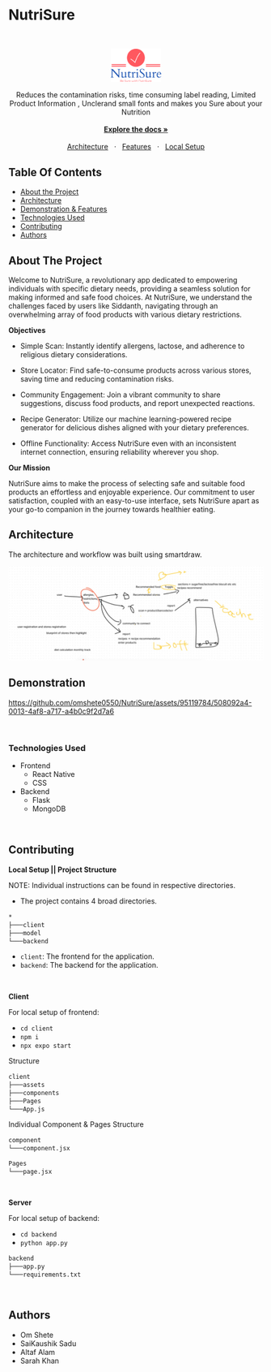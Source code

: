 # NutriSure

<br/>

<p align="center">
  <img src="./client/assets/logo.png" width="20%" />
</p>

<p align="center">
  Reduces the contamination risks, time consuming label  reading, Limited Product Information , Unclerand small fonts and makes you Sure about your Nutrition
  <br />
  <br />
  <a href="#table-of-contents"><b>Explore the docs »</b></a>
  <br />
  <br />
  <a href="#architecture-and-design">Architecture</a>
  &nbsp;&nbsp;·&nbsp;&nbsp;
  <a href="#demonstration">Features</a>
  &nbsp;&nbsp;·&nbsp;&nbsp;
  <a href="#contributing">Local Setup</a>
  <br />
</p>

## Table Of Contents

- [About the Project](#about-the-project)
- [Architecture](#architecture)
- [Demonstration & Features](#demonstration)
- [Technologies Used](#technologies-used)
- [Contributing](#contributing)
- [Authors](#authors)

## About The Project

Welcome to NutriSure, a revolutionary app dedicated to empowering individuals with specific dietary needs, providing a seamless solution for making informed and safe food choices. At NutriSure, we understand the challenges faced by users like Siddanth, navigating through an overwhelming array of food products with various dietary restrictions.

**Objectives**

- Simple Scan: Instantly identify allergens, lactose, and adherence to religious dietary considerations.

- Store Locator: Find safe-to-consume products across various stores, saving time and reducing contamination risks.

- Community Engagement: Join a vibrant community to share suggestions, discuss food products, and report unexpected reactions.

- Recipe Generator: Utilize our machine learning-powered recipe generator for delicious dishes aligned with your dietary preferences.

- Offline Functionality: Access NutriSure even with an inconsistent internet connection, ensuring reliability wherever you shop.

**Our Mission**

NutriSure aims to make the process of selecting safe and suitable food products an effortless and enjoyable experience. Our commitment to user satisfaction, coupled with an easy-to-use interface, sets NutriSure apart as your go-to companion in the journey towards healthier eating.

## Architecture

The architecture and workflow was built using smartdraw.

<img src="./client/assets/architecture.jpg" alt="architecture">

## Demonstration

https://github.com/omshete0550/NutriSure/assets/95119784/508092a4-0013-4af8-a717-a4b0c9f2d7a6

<br />

### Technologies Used

- Frontend
  - React Native
  - CSS
- Backend
  - Flask
  - MongoDB

<br />

## Contributing

**Local Setup || Project Structure**

NOTE: Individual instructions can be found in respective directories.

- The project contains 4 broad directories.

```
*
├───client
├───model
└───backend
```

- `client`: The frontend for the application.
- `backend`: The backend for the application.

<br />

**Client**

For local setup of frontend:

- `cd client`
- `npm i`
- `npx expo start`

Structure

```
client
├───assets
├───components
├───Pages
└───App.js
```

Individual Component & Pages Structure

```
component
└───component.jsx
```

```
Pages
└───page.jsx
```

<br />

**Server**

For local setup of backend:

- `cd backend`
- `python app.py`

```
backend
├───app.py
└───requirements.txt
```

<br />

## Authors

- Om Shete
- SaiKaushik Sadu
- Altaf Alam
- Sarah Khan
